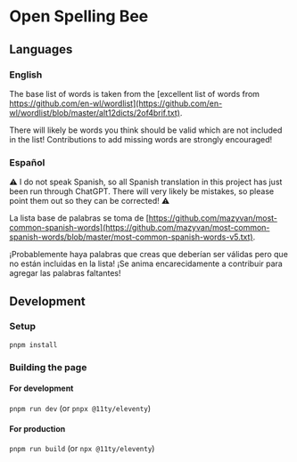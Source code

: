# Open Spelling Bee

## Languages

### English

The base list of words is taken from the [excellent list of words from https://github.com/en-wl/wordlist](https://github.com/en-wl/wordlist/blob/master/alt12dicts/2of4brif.txt).

There will likely be words you think should be valid which are not included in the list!  Contributions to add missing words are strongly encouraged!

### Español

⚠️ I do not speak Spanish, so all Spanish translation in this project has just been run through ChatGPT. There will very likely be mistakes, so please point them out so they can be corrected! ⚠️

La lista base de palabras se toma de [https://github.com/mazyvan/most-common-spanish-words](https://github.com/mazyvan/most-common-spanish-words/blob/master/most-common-spanish-words-v5.txt).

¡Probablemente haya palabras que creas que deberían ser válidas pero que no están incluidas en la lista! ¡Se anima encarecidamente a contribuir para agregar las palabras faltantes!

## Development

### Setup

`pnpm install`

### Building the page

#### For development

`pnpm run dev` (or `pnpx @11ty/eleventy`)

#### For production

`pnpm run build` (or `npx @11ty/eleventy`)
